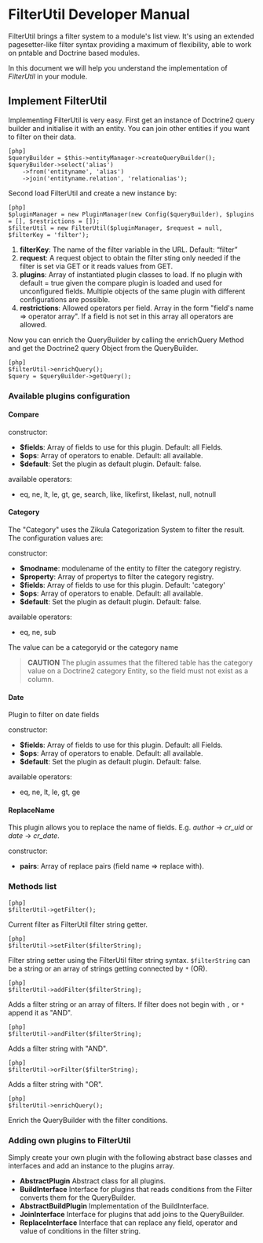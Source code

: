 FilterUtil Developer Manual
===========================

FilterUtil brings a filter system to a module's list view. It's using an extended
pagesetter­-like filter syntax providing a maximum of flexibility, able to work on
pntable and Doctrine based modules.

In this document we will help you understand the implementation of _FilterUtil_
in your module.


## Implement FilterUtil ##

Implementing FilterUtil is very easy. 
First get an instance of Doctrine2 query builder and initialise it with an entity. You can join
other entities if you want to filter on their data.

    [php]
    $queryBuilder = $this->entityManager->createQueryBuilder();
    $queryBuilder->select('alias')
        ->from('entityname', 'alias')
        ->join('entityname.relation', 'relationalias');

Second load FilterUtil and create a new instance by:

    [php]
    $pluginManager = new PluginManager(new Config($queryBuilder), $plugins = [], $restrictions = []);
    $filterUtil = new FilterUtil($pluginManager, $request = null, $filterKey = 'filter');
    
1. **filterKey**: The name of the filter variable in the URL. Default: “filter”
2. **request**: A request object to obtain the filter sting
   only needed if the filter is set via GET or it reads values from GET.
3. **plugins**: Array of instantiated plugin classes to load.
   If no plugin with default = true given the compare plugin is loaded and used for unconfigured fields.
   Multiple objects of the same plugin with different configurations are possible.
4. **restrictions**: Allowed operators per field.
   Array in the form "field's name => operator array". If a field is not set in this array all
   operators are allowed.

Now you can enrich the QueryBuilder by calling the enrichQuery Method and get the Doctrine2
query Object from the QueryBuilder.

    [php]
    $filterUtil->enrichQuery();
    $query = $queryBuilder->getQuery();

### Available plugins configuration ###

#### Compare ####

constructor:
- **$fields**:  Array of fields to use for this plugin. Default: all Fields.
- **$ops**: Array of operators to enable. Default: all available.
- **$default**: Set the plugin as default plugin. Default: false.

available operators:
- eq, ne, lt, le, gt, ge, search, like, likefirst, likelast, null, notnull

#### Category ####

The "Category" uses the Zikula Categorization System to filter the result.
The configuration values are:

constructor:
- **$modname**: modulename of the entity to filter the category registry. 
- **$property**: Array of propertys to filter the category registry.
- **$fields**:  Array of fields to use for this plugin. Default: 'category'
- **$ops**: Array of operators to enable. Default: all available.
- **$default**: Set the plugin as default plugin. Default: false.

available operators:
- eq, ne, sub

The value can be a categoryid or the category name

> **CAUTION**
> The plugin assumes that the filtered table has the category value on
> a Doctrine2 category Entity, so the field must not exist as a column.

#### Date ####

Plugin to filter on date fields

constructor:
- **$fields**:  Array of fields to use for this plugin. Default: all Fields.
- **$ops**: Array of operators to enable. Default: all available.
- **$default**: Set the plugin as default plugin. Default: false.

available operators:
- eq, ne, lt, le, gt, ge

#### ReplaceName ####

This plugin allows you to replace the name of fields.
E.g. *author* -> *cr_uid* or *date* -> *cr_date*.

constructor:
- **pairs**: Array of replace pairs (field name => replace with).


### Methods list ###

    [php]
    $filterUtil->getFilter();

Current filter as FilterUtil filter string getter.

    [php]
    $filterUtil->setFilter($filterString);

Filter string setter using the FilterUtil filter string syntax.
`$filterString` can be a string or an array of strings getting connected by `*` (OR).

    [php]
    $filterUtil->addFilter($filterString);

Adds a filter string or an array of filters.
If filter does not begin with `,` or `*` append it as "AND".

    [php]
    $filterUtil->andFilter($filterString);

Adds a filter string with "AND".

    [php]
    $filterUtil->orFilter($filterString);

Adds a filter string with "OR".

    [php]
    $filterUtil->enrichQuery();

Enrich the QueryBuilder with the filter conditions.


### Adding own plugins to FilterUtil ###

Simply create your own plugin with the following abstract base classes and interfaces
and add an instance to the plugins array.

- **AbstractPlugin** Abstract class for all plugins.
- **BuildInterface** Interface for plugins that reads conditions from the Filter converts them for the QueryBuilder.
- **AbstractBuildPlugin** Implementation of the BuildInterface.
- **JoinInterface** Interface for plugins that add joins to the QueryBuilder.
- **ReplaceInterface** Interface that can replace any field, operator and value of conditions in the filter string.